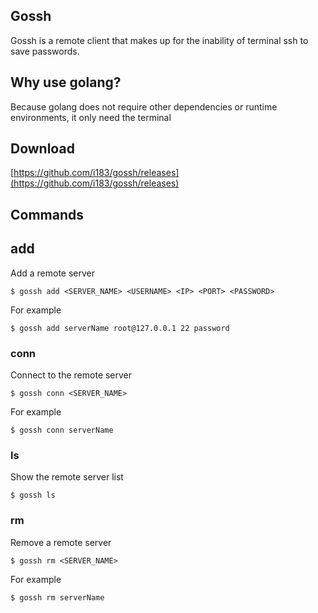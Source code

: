 ## Gossh

Gossh is a remote client that makes up for the inability of terminal ssh to save passwords.

## Why use golang?

Because golang does not require other dependencies or runtime environments, it only need the terminal

## Download
[https://github.com/i183/gossh/releases](https://github.com/i183/gossh/releases)

## Commands
## add
Add a remote server
```
$ gossh add <SERVER_NAME> <USERNAME> <IP> <PORT> <PASSWORD>
```
For example
````
$ gossh add serverName root@127.0.0.1 22 password
````

### conn
Connect to the remote  server
```
$ gossh conn <SERVER_NAME>
```
For example
```
$ gossh conn serverName
```

### ls
Show the remote server list
```
$ gossh ls
```

### rm
Remove a remote server
```
$ gossh rm <SERVER_NAME>
```
For example
```
$ gossh rm serverName
```
